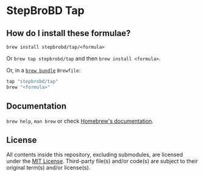 # StepBroBD Tap

## How do I install these formulae?

`brew install stepbrobd/tap/<formula>`

Or `brew tap stepbrobd/tap` and then `brew install <formula>`.

Or, in a [`brew bundle`](https://github.com/homebrew/homebrew-bundle) `Brewfile`:

```ruby
tap "stepbrobd/tap"
brew "<formula>"
```

## Documentation

`brew help`, `man brew` or check [Homebrew's documentation](https://docs.brew.sh).

## License

All contents inside this repository, excluding submodules, are licensed under the [MIT License](license.txt).
Third-party file(s) and/or code(s) are subject to their original term(s) and/or license(s).
